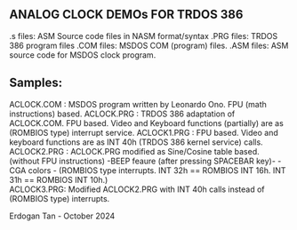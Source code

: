 ## ANALOG CLOCK DEMOs FOR TRDOS 386

.s files: ASM Source code files in NASM format/syntax
.PRG files: TRDOS 386 program files
.COM files: MSDOS COM (program) files.
.ASM files: ASM source code for MSDOS clock program.

## Samples:
   ACLOCK.COM : MSDOS program written by Leonardo Ono. FPU (math instructions) based.
   ACLOCK.PRG : TRDOS 386 adaptation of ACLOCK.COM. FPU based.
       Video and Keyboard functions (partially) are as (ROMBIOS type) interrupt service. 
   ACLOCK1.PRG : FPU based.
       Video and keyboard functions are as INT 40h (TRDOS 386 kernel service) calls.
   ACLOCK2.PRG : ACLOCK.PRG modified as Sine/Cosine table based.
                (without FPU instructions) -BEEP feaure (after pressing SPACEBAR key)-
                                          - CGA colors -
       (ROMBIOS type interrupts. INT 32h == ROMBIOS INT 16h. INT 31h == ROMBIOS INT 10h.)                              
   ACLOCK3.PRG: Modified ACLOCK2.PRG with INT 40h calls instead of (ROMBIOS type) interrupts.

   Erdogan Tan - October 2024
       
